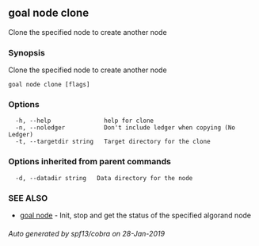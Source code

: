 ## goal node clone

Clone the specified node to create another node

### Synopsis

Clone the specified node to create another node

```
goal node clone [flags]
```

### Options

```
  -h, --help               help for clone
  -n, --noledger           Don't include ledger when copying (No Ledger)
  -t, --targetdir string   Target directory for the clone
```

### Options inherited from parent commands

```
  -d, --datadir string   Data directory for the node
```

### SEE ALSO

* [goal node](goal_node.md)	 - Init, stop and get the status of the specified algorand node

###### Auto generated by spf13/cobra on 28-Jan-2019
